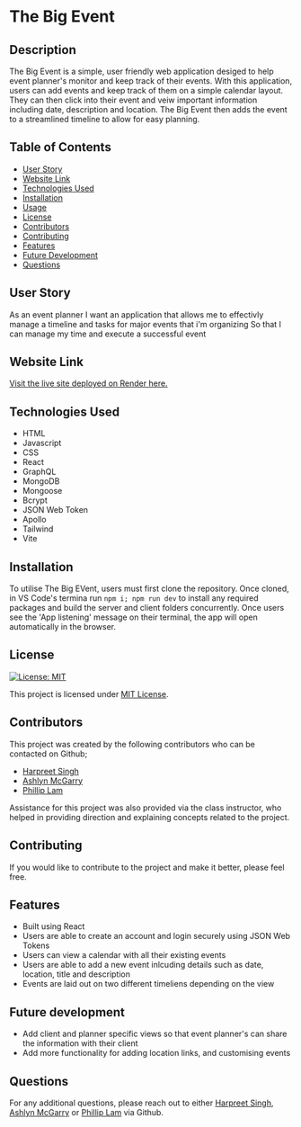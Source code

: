 # The Big Event

## Description

The Big Event is a simple, user friendly web application desiged to help event planner's monitor and keep track of their events. With this application, users can add events and keep track of them on a simple calendar layout. They can then click into their event and veiw important information including date, description and location. The Big Event then adds the event to a streamlined timeline to allow for easy planning. 

## Table of Contents

- [User Story](#user-story)
- [Website Link](#website-link)
- [Technologies Used](#technologies-used)
- [Installation](#installation)
- [Usage](#usage)
- [License](#license)
- [Contributors](#contributors)
- [Contributing](#contributing)
- [Features](#features)
- [Future Development](#future-development)
- [Questions](#questions)

## User Story
As an event planner
I want an application that allows me to effectivly manage a timeline and tasks for major events that i'm organizing
So that I can manage my time and execute a successful event

## Website Link

[Visit the live site deployed on Render here.](https://linkhere.com)

## Technologies Used

- HTML
- Javascript
- CSS
- React
- GraphQL
- MongoDB
- Mongoose
- Bcrypt
- JSON Web Token
- Apollo
- Tailwind
- Vite

## Installation

To utilise The Big EVent, users must first clone the repository. Once cloned, in VS Code's termina run `npm i; npm run dev` to install any required packages and build the server and client folders concurrently. Once users see the 'App listening' message on their terminal, the app will open automatically in the browser.

## License

[![License: MIT](https://img.shields.io/badge/License-MIT-yellow.svg)](https://opensource.org/licenses/MIT)

This project is licensed under [MIT License](https://opensource.org/licenses/MIT).

## Contributors

This project was created by the following contributors who can be contacted on Github;

- [Harpreet Singh](https://github.com/SHarpreet89)
- [Ashlyn McGarry](https://github.com/ashlynmcgarry)
- [Phillip Lam](https://github.com/cbfcuh)

Assistance for this project was also provided via the class instructor, who helped in providing direction and explaining concepts related to the project.

## Contributing

If you would like to contribute to the project and make it better, please feel free.

## Features

- Built using React
- Users are able to create an account and login securely using JSON Web Tokens
- Users can view a calendar with all their existing events
- Users are able to add a new event inlcuding details such as date, location, title and description
- Events are laid out on two different timeliens depending on the view

## Future development

- Add client and planner specific views so that event planner's can share the information with their client
- Add more functionality for adding location links, and customising events

## Questions

For any additional questions, please reach out to either [Harpreet Singh](https://github.com/SHarpreet89), [Ashlyn McGarry](https://github.com/ashlynmcgarry) or [Phillip Lam](https://github.com/cbfcuh) via Github.